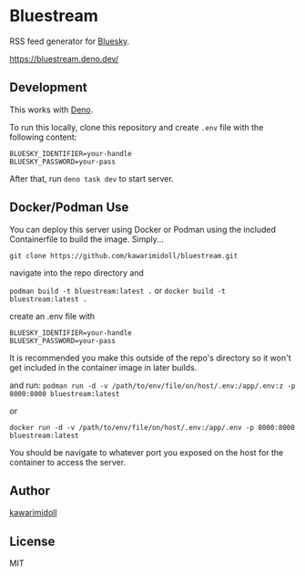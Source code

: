 # Bluestream

RSS feed generator for [Bluesky](https://bsky.app).

https://bluestream.deno.dev/

## Development

This works with [Deno](https://deno.land).

To run this locally, clone this repository and create `.env` file with the
following content:

```
BLUESKY_IDENTIFIER=your-handle
BLUESKY_PASSWORD=your-pass
```

After that, run `deno task dev` to start server.

## Docker/Podman Use
You can deploy this server using Docker or Podman using the included Containerfile to build the image.  Simply...

`git clone https://github.com/kawarimidoll/bluestream.git`

navigate into the repo directory and 

`podman build -t bluestream:latest .`
or
`docker build -t bluestream:latest .`

create an .env file with 
```
BLUESKY_IDENTIFIER=your-handle
BLUESKY_PASSWORD=your-pass
```

It is recommended you make this outside of the repo's directory so it won't get included in the container image in later builds.

and run:
`podman run -d -v /path/to/env/file/on/host/.env:/app/.env:z -p 8000:8000 bluestream:latest`

or

`docker run -d -v /path/to/env/file/on/host/.env:/app/.env -p 8000:8000 bluestream:latest`

You should be navigate to whatever port you exposed on the host for the container to access the server.

## Author

[kawarimidoll](https://bsky.app/profile/did:plc:okalufxun5rpqzdrwf5bpu3d)

## License

MIT
